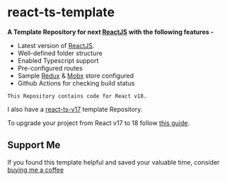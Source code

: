 # react-ts-template

**A Template Repository for next [ReactJS](https://reactjs.org/) with the following features -**

-   Latest version of [ReactJS](https://reactjs.org/).
-   Well-defined folder structure
-   Enabled Typescript support
-   Pre-configured routes
-   Sample [Redux](https://redux.js.org/) & [Mobx](https://mobx.js.org/README.html) store configured
-   Github Actions for checking build status

`This Repository contains code for React v18.`

I also have a [react-ts-v17](https://github.com/nishkohli96/react-ts-v17) template Repository.

To upgrade your project from React v17 to 18 follow [this guide](https://reactjs.org/blog/2022/03/08/react-18-upgrade-guide.html).

## Support Me

If you found this template helpful and saved your valuable time, consider [buying me a coffee](https://www.buymeacoffee.com/nish1896)
